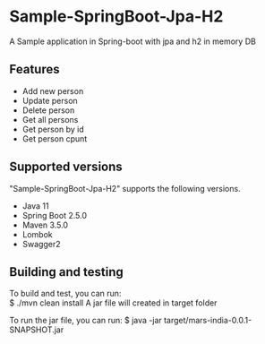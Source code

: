 # Sample-SpringBoot-Jpa-H2
A Sample application in Spring-boot with jpa and h2 in memory DB

## Features

* Add new person
* Update person
* Delete person
* Get all persons
* Get person by id
* Get person cpunt

## Supported versions

"Sample-SpringBoot-Jpa-H2" supports the following versions.  

* Java 11
* Spring Boot 2.5.0
* Maven 3.5.0
* Lombok
* Swagger2

## Building and testing

To build and test, you can run:  
$ ./mvn clean install
A jar file will created in target folder

To run the jar file, you can run:
$ java -jar target/mars-india-0.0.1-SNAPSHOT.jar



